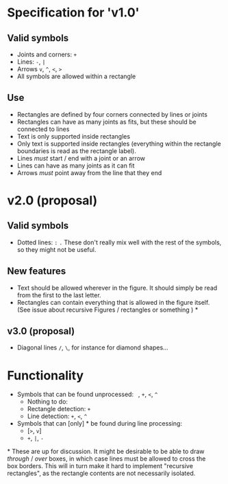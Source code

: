 Specification for 'v1.0'
========================

Valid symbols
-------------
- Joints and corners: `+`
- Lines:              `-`, `|`
- Arrows              `v`, `^`, `<`, `>`
- All symbols are allowed within a rectangle

Use
---
- Rectangles are defined by four corners connected by lines or joints
- Rectangles can have as many joints as fits, but these should be connected to
  lines
- Text is only supported inside rectangles
- Only text is supported inside rectangles 
  (everything within the rectangle boundaries is read as the rectangle label).
- Lines *must* start / end with a joint or an arrow
- Lines can have as many joints as it can fit 
- Arrows *must* point away from the line that they end

v2.0 (proposal)
===============

Valid symbols
-------------
- Dotted lines: `:` `.`
  These don't really mix well with the rest of the symbols, so they might not 
  be useful.

New features
------------
- Text should be allowed wherever in the figure. 
  It should simply be read from the first to the last letter.
- Rectangles can contain everything that is allowed in the figure itself. 
  (See issue about recursive Figures / rectangles or something ) \*

v3.0 (proposal)
---------------
- Diagonal lines `/`, `\`, for instance for diamond shapes...


Functionality
=============

- Symbols that can be found unprocessed: ` `, `+`, `<`, `^`
    + Nothing to do: ` `
    + Rectangle detection: `+`
    + Line detection: `+`, `<`, `^`
- Symbols that can [only] \* be found during line processing:
    + [`>`, `v`]
    + `+`, `|`, `-`

\* These are up for discussion. It might be desirable to be able to draw
  *through* / *over* boxes, in which case lines must be allowed to cross the  
  box borders. This will in turn make it hard to implement "recursive
  rectangles", as the rectangle contents are not necessarily isolated.


